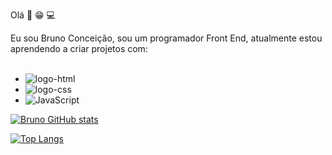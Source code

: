  Olá 👋 :grin: :computer:

 
Eu sou Bruno Conceição, sou um programador Front End, atualmente estou aprendendo a criar projetos com:
<br>
<br>
- <img src="https://img.shields.io/badge/HTML5-E34F26?style=for-the-badge&logo=html5&logoColor=white" alt="logo-html">
- <img src="https://img.shields.io/badge/CSS-239120?&style=for-the-badge&logo=css3&logoColor=white" alt="logo-css">
- <img src="https://img.shields.io/badge/JavaScript-F7DF1E?style=for-the-badge&logo=javascript&logoColor=black" alt="JavaScript">


[![Bruno GitHub stats](https://github-readme-stats.vercel.app/api?username=Bruno17011996)](https://github.com/anuraghazra/github-readme-stats)

[![Top Langs](https://github-readme-stats.vercel.app/api/top-langs/?username=Bruno17011996)](https://github.com/anuraghazra/github-readme-stats)
